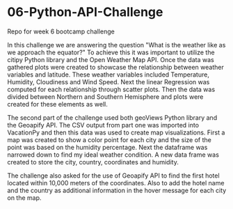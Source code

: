 # 06-Python-API-Challenge
Repo for week 6 bootcamp challenge

  In this challenge we are answering the question "What is the weather like as we approach the equator?"  To achieve this it was important to utilize the citipy Python library and the Open Weather Map API.  Once the data was gathered plots were created to showcase the relationship between weather variables and latitude. These weather variables included Temperature, Humidity, Cloudiness and Wind Speed. Next the linear Regression was computed for each relationship through scatter plots.  Then the data was divided between Northern and Southern Hemisphere and plots were created for these elements as well.

  
  The second part of the challenge used both geoViews Python library and the Geoapify API.  The CSV output from part one was imported into VacationPy and then this data was used to create map visualizations.  First a map was created to show a color point for each city and the size of the point was based on the humidity percentage.  Next the dataframe was narrowed down to find my ideal weather condition.  A new data frame was created to store the city, country, coordinates and humidity.

  
  The challenge also asked for the use of Geoapify API to find the first hotel located within 10,000 meters of the coordinates.  Also to add the hotel name and the country as additional information in the hover message for each city on the map.
